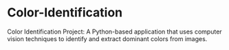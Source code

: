 # Color-Identification
Color Identification Project: A Python-based application that uses computer vision techniques to identify and extract dominant colors from images.
